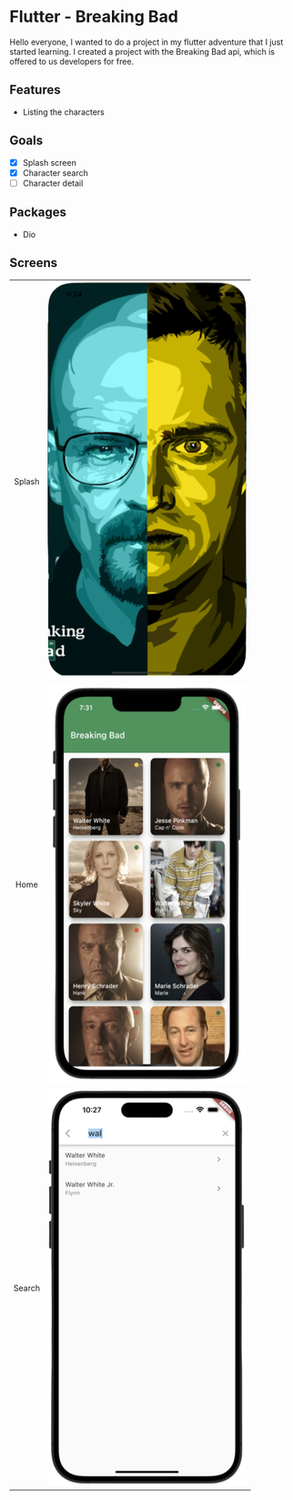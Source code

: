 # Flutter - Breaking Bad

Hello everyone, I wanted to do a project in my flutter adventure that I just started learning. I created a project with the Breaking Bad api, which is offered to us developers for free.


## Features

- Listing the characters

## Goals

- [x] Splash screen
- [x] Character search
- [ ] Character detail

## Packages  
- Dio


## Screens
|   |  |
| :---:   | :-: | 
| Splash | <img src="./lib/screenshot/splash.png"  width="350" height="700"> |
| Home | <img src="./lib/screenshot/home.png"  width="350" height="700">  |
| Search | <img src="./lib/screenshot/search.png"  width="350" height="700">  |
